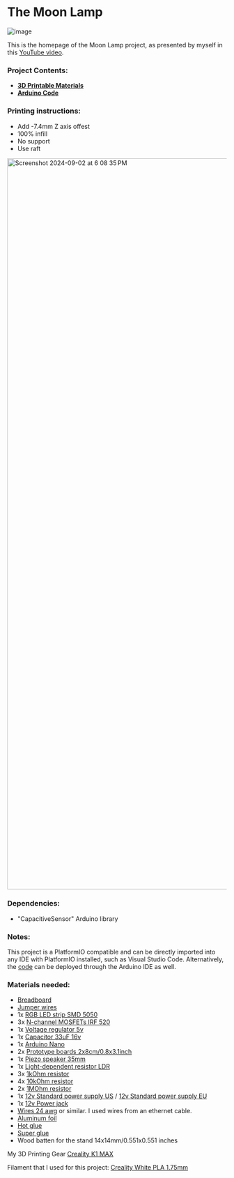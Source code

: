 # The Moon Lamp

![image](https://github.com/user-attachments/assets/a6566f0b-c8de-40ef-a19c-b32d529d018d)

This is the homepage of the Moon Lamp project, as presented by myself in this [YouTube video](https://youtu.be/xZy_1CMyAzQ).

### Project Contents:
- [**3D Printable Materials**](https://github.com/cybercraftics/moon_lamp/tree/main/3d_printables)
- [**Arduino Code**](https://github.com/cybercraftics/moon_lamp/blob/main/src/main.cpp)

### Printing instructions:

- Add -7.4mm Z axis offest
- 100% infill
- No support
- Use raft

<img width="1679" alt="Screenshot 2024-09-02 at 6 08 35 PM" src="https://github.com/user-attachments/assets/c95db757-2c8d-4f79-b224-52f1f14cfd97">

### Dependencies:
- "CapacitiveSensor" Arduino library

### Notes:
This project is a PlatformIO compatible and can be directly imported into any IDE with PlatformIO installed, such as Visual Studio Code.
Alternatively, the [code](https://github.com/cybercraftics/moon_lamp/blob/main/src/main.cpp) can be deployed through the 
Arduino IDE as well.

### Materials needed:

- [Breadboard](https://amzn.to/3AyKgin)
- [Jumper wires](https://amzn.to/4g2MUNO)
- 1x [RGB LED strip SMD 5050](https://amzn.to/46YYxkN)
- 3x [N-channel MOSFETs IRF 520](https://amzn.to/477i2Yf)
- 1x [Voltage regulator 5v](https://amzn.to/4fUudff)
- 1x [Capacitor 33uF 16v](https://amzn.to/3X5dNYy)
- 1x [Arduino Nano](https://amzn.to/3yXt45Q)
- 2x [Prototype boards 2x8cm/0.8x3.1inch](https://amzn.to/3T6htrZ)
- 1x [Piezo speaker 35mm](https://amzn.to/3yV5Kpe)
- 1x [Light-dependent resistor LDR](https://amzn.to/3XjrzIo])
- 3x [1kOhm resistor](https://amzn.to/3AGs4U7)
- 4x [10kOhm resistor](https://amzn.to/3XhuPnM)
- 2x [1MOhm resistor](https://amzn.to/3AyIwFR)
- 1x [12v Standard power supply US](https://amzn.to/3AOPjLD) / [12v Standard power supply EU](https://amzn.to/3yKPlDX)
- 1x [12v Power jack](https://amzn.to/470Rdow)
- [Wires 24 awg](https://amzn.to/4dWXhk9) or similar. I used wires from an ethernet cable.
- [Aluminum foil](https://amzn.to/4g2qAUh)
- [Hot glue](https://amzn.to/3YZJ4yI)
- [Super glue](https://amzn.to/3MknOMu)
- Wood batten for the stand 14x14mm/0.551x0.551 inches

My 3D Printing Gear
[Creality K1 MAX](https://amzn.to/3Z2aX9h)

Filament that I used for this project:
[Creality White PLA 1.75mm](https://amzn.to/4dFlsE3)
